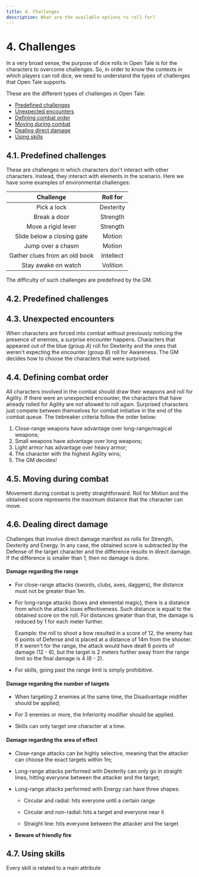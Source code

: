 ```yaml
---
title: 4. Challenges
description: What are the available options to roll for?
---
```


# 4. Challenges

In a very broad sense, the purpose of dice rolls in Open Tale is for the
characters to overcome challenges. So, in order to know the contexts in which
players can roll dice, we need to understand the types of challenges that Open
Tale supports.

These are the different types of challenges in Open Tale:

* [Predefined challenges](#41-predefined-challenges)
* [Unexpected encounters](#43-unexpected-encounters)
* [Defining combat order](#44-defining-combat-order)
* [Moving during combat](#45-moving-during-combat)
* [Dealing direct damage](#46-dealing-direct-damage)
* [Using skills](#47-using-skills)

## 4.1. Predefined challenges

These are challenges in which characters don't interact with other characters.
Instead, they interact with elements in the scenario. Here we have some examples
of environmental challenges:

| Challenge | Roll for
|:-:|:-:
| Pick a lock | Dexterity
| Break a door | Strength
| Move a rigid lever | Strength
| Slide below a closing gate | Motion
| Jump over a chasm | Motion
| Gather clues from an old book | Intellect
| Stay awake on watch | Volition

The difficulty of such challenges are predefined by the GM.

## 4.2. Predefined challenges

## 4.3. Unexpected encounters

When characters are forced into combat without previously noticing the presence
of enemies, a surprise encounter happens. Characters that appeared out of the
blue (group *A*) roll for Dexterity and the ones that weren't expecting the
encounter (group *B*) roll for Awareness. The GM decides how to choose the
characters that were surprised.

## 4.4. Defining combat order

All characters involved in the combat should draw their weapons and roll for
Agility. If there were an unexpected encounter, the characters that have already
rolled for Agility are not allowed to roll again. Surprised characters just
compete between themselves for combat initiative in the end of the combat queue.
The tiebreaker criteria follow the order below:

1. Close-range weapons have advantage over long-range/magical weapons;
2. Small weapons have advantage over long weapons;
3. Light armor has advantage over heavy armor;
4. The character with the highest Agility wins;
5. The GM decides!

## 4.5. Moving during combat

Movement during combat is pretty straightforward. Roll for Motion and the
obtained score represents the maximum distance that the character can move.

## 4.6. Dealing direct damage

Challenges that involve direct damage manifest as rolls for Strength, Dexterity
and Energy. In any case, the obtained score is subtracted by the Defense of the
target character and the difference results in direct damage. If the difference
is smaller than 1, then no damage is done.

#### Damage regarding the range

* For close-range attacks (swords, clubs, axes, daggers), the distance must not
be greater than 1m.

* For long-range attacks (bows and elemental magic), there is a distance from
which the attack loses effectiveness. Such distance is equal to the obtained
score on the roll. For distances greater than that, the damage is reduced by 1
for each meter further.

    Example: the roll to shoot a bow resulted in a score of 12, the enemy has 6
    points of Defense and is placed at a distance of 14m from the shooter. If it
    weren't for the range, the attack would have dealt 6 points of damage (12 -
    6), but the target is 2 meters further away from the range limit so the
    final damage is 4 (6 - 2).

* For skills, going past the range limit is simply prohibitive.

#### Damage regarding the number of targets

* When targeting 2 enemies at the same time, the Disadvantage midifier should be
applied;

* For 3 enemies or more, the Inferiority modifier should be applied.

* Skills can only target one character at a time.

#### Damage regarding the area of effect

* Close-range attacks can be highly selective, meaning that the attacker can
choose the exact targets within 1m;

* Long-range attacks performed with Dexterity can only go in straight lines,
hitting everyone between the attacker and the target;

* Long-range attacks performed with Energy can have three shapes:

    * Circular and radial: hits everyone until a certain range

    * Circular and non-radial: hits a target and everyone near it

    * Straight line: hits everyone between the attacker and the target

* **Beware of friendly fire**

## 4.7. Using skills

Every skill is related to a main attribute
